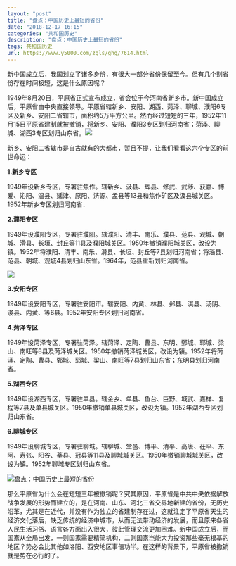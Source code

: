```yaml
---
layout: "post"
title: "盘点：中国历史上最短的省份"
date: "2018-12-17 16:15"
categories: "共和国历史"
description: "盘点：中国历史上最短的省份"
tags: 共和国历史
url: https://www.y5000.com/zgls/ghg/7614.html
---
```






新中国成立后，我国划立了诸多身份，有很大一部分省份保留至今。但有几个别省份存在时间极短，这是什么原因呢？

1949年8月20日，平原省正式宣布成立，省会位于今河南省新乡市。新中国成立后，平原省由中央直接领导。平原省辖新乡、安阳、湖西、菏泽、聊城、濮阳6专区及新乡、安阳二省辖市，面积约5万平方公里。然而经过短短的三年，1952年11月15日平原省建制就被撤销，将新乡、安阳、濮阳3专区划归河南省；菏泽、聊城、湖西3专区划归山东省。![](https://img.y5000.com/uploads/allimg/161219/1129511K2-0.jpg)

新乡、安阳二省辖市是自古就有的大都市，暂且不提，让我们看看这六个专区的前世命运：

**1.新乡专区**

1949年设新乡专区，专署驻焦作。辖新乡、汲县、辉县、修武、武陟、获嘉、博爱、沁阳、温县、延津、原阳、济源、孟县等13县和焦作矿区及汲县城关区。1952年新乡专区划归河南省．

**2.濮阳专区**

1949年设濮阳专区，专署驻濮阳。辖濮阳、清丰、南乐、濮县、范县、观城、朝城、滑县、长垣、封丘等11县及濮阳城关区。1950年撤销濮阳城关区，改设为镇。1952年将濮阳、清丰、南乐、滑县、长垣、封丘等7县划归河南省；将淄县、范县、朝城、观城4县划归山东省。1964年，范县重新划归河南省。

![](https://img.y5000.com/uploads/allimg/161219/1129515093-1.jpg)

**3.安阳专区**

1949年设安阳专区，专署驻安阳市。辖安阳、内黄、林县、邺县、淇县、汤阴、浚县、内黄、等6县。1952年安阳专区划归河南省。

**4.菏泽专区**

1949年设菏泽专区，专署驻菏泽。辖菏泽、定陶、曹县、东明、鄄城、郓城、梁山、南旺等8县及菏泽城关区。1950年撤销菏泽城关区，改设为镇。1952年将菏泽、定陶、曹县、鄄城、郓城、梁山、南旺等7县划归山东省；东明县划归河南省。

**5.湖西专区**

1949年设湖西专区，专署驻单县。辖金乡、单县、鱼台、巨野、城武、嘉样、复程等7县及单县城关区。1950年撤销单县城关区，改设为镇。1952年湖西专区划归山东省。

**6.聊城专区**

1949年设聊城专区，专署驻聊城。辖聊城、堂邑、博平、清平、高唐、茌平、东阿、寿张、阳谷、莘县、冠县等11县及聊城城关区。1950年撤销聊城城关区，改设为镇。1952年聊城专区划归山东省。

![盘点：中国历史上最短的省份](/uploads/allimg/161219/6-16121911254YC.JPG)

那么平原省为什么会在短短三年被撤销呢？究其原因，平原省是中共中央依据解放战争发展的形势而建立的，是在河南、山东、河北三省交界地新建的省份，无历史沿革，尤其是在近代，并没有作为独立的省建制存在过，这就注定了平原省天生的经济文化落后，缺乏传统的经济中城市，从而无法带动经济的发展，而且原来各省人民生活习俗、语言各方面出入很大，彼此管理交流更加困难。新中国成立后，而国家从全局出发，一则国家需要精简机构，二则国家岂能大力投资那些毫无根基的地区？势必会比其他如洛阳、西安地区事倍功半。在这样的背景下，平原省被撤销就是势在必行的了。
